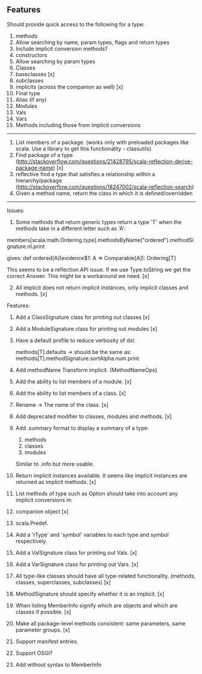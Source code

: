 ## Features ##

Should provide quick access to the following for a type:

1. methods
  1. Allow searching by name, param types, flags and return types
  1. Include implicit conversion methods?
1. constructors
  1. Allow searching by param types
1. Classes
1. baseclasses [x]
1. subclasses
1. implicits (across the companion as well) [x]
1. Final type
1. Alias (if any)
1. Modules
1. Vals
1. Vars
1. Methods including those from implicit conversions

----

1. List members of a package. (works only with preloaded packages like scala. Use a library to get this functionality - classutils)
2. Find package of a type (http://stackoverflow.com/questions/21428795/scala-reflection-derive-package-name) [x]
3. reflective find a type that satisfies a relationship within a hierarchy/package (http://stackoverflow.com/questions/18247002/scala-reflection-search)
4. Given a method name, return the class in which it is defined/overridden

----

Issues:

1. Some methods that return generic types return a type 'T' when the methods take in a different letter such as 'A':

members[scala.math.Ordering.type].methodsByName("ordered").methodSignature.nl.print

gives:
    def ordered[A](evidence$1: A => Comparable[A]): Ordering[T]

This seems to be a reflection API issue. If we use Type.toString we get the correct Answer. This might be a workaround we need. [x]

2. All implicit does not return implicit instances, only implicit classes and methods. [x]

Features:

1. Add a ClassSignature class for printing out classes [x]

2. Add a ModuleSignature class for printing out modules [x]

3. Have a default profile to reduce verbosity of dsl:

    methods[T].defaults -> should be the same as:
    methods[T].methodSignature.sortAlpha.num.print

4. Add methodName Transform implicit. (MethodNameOps)

5. Add the ability to list members of a module. [x]

6. Add the ability to list members of a class. [x]

7. Rename <init> -> The name of the class. [x]

8. Add deprecated modifier to classes, modules and methods. [x]

9. Add .summary format to display a summary of a type:
    1. methods
    2. classes
    3. modules

    Similar to .info but more usable.

10. Return implicit instances available.
    It seems like implicit instances are returned as implicit methods. [x]

11. List methods of type such as Option should take into account any implicit conversions in:
 1. companion object [x]
 2. scala.Predef.

12. Add a 'rType' and 'symbol' variables to each type and symbol respectively.

13. Add a ValSignature class for printing out Vals. [x]

14. Add a VarSignature class for printing out Vars. [x]

15. All type-like classes should have all type-related functionality. (methods, classes, superclasses, subclasses) [x]

16. MethodSignature should specify whether it is an implicit. [x]

17. When listing MemberInfo signify which are objects and which are classes if possible. [x]

18. Make all package-level methods consistent: same parameters, same parameter groups. [x]

19. Support manifest entries.

20. Support OSGI?

21. Add without syntax to MemberInfo